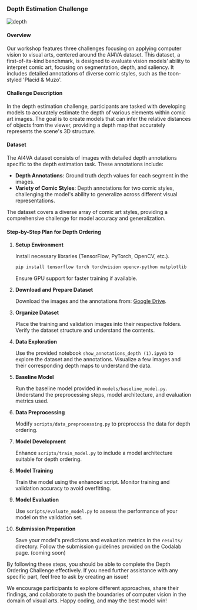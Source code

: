 ### Depth Estimation Challenge
![depth](https://github.com/IVRL/AI4VA/assets/16324609/0e431cd4-8fc2-40be-ab50-90d179db3ec3)

#### Overview

Our workshop features three challenges focusing on applying computer vision to visual arts, centered around the AI4VA dataset. This dataset, a first-of-its-kind benchmark, is designed to evaluate vision models’ ability to interpret comic art, focusing on segmentation, depth, and saliency. It includes detailed annotations of diverse comic styles, such as the toon-styled 'Placid & Muzo'.

#### Challenge Description

In the depth estimation challenge, participants are tasked with developing models to accurately estimate the depth of various elements within comic art images. The goal is to create models that can infer the relative distances of objects from the viewer, providing a depth map that accurately represents the scene's 3D structure.

#### Dataset

The AI4VA dataset consists of images with detailed depth annotations specific to the depth estimation task. These annotations include:

- **Depth Annotations**: Ground truth depth values for each segment in the images.
- **Variety of Comic Styles**: Depth annotations for two comic styles, challenging the model's ability to generalize across different visual representations.

The dataset covers a diverse array of comic art styles, providing a comprehensive challenge for model accuracy and generalization.

#### Step-by-Step Plan for Depth Ordering
1. **Setup Environment**

    Install necessary libraries (TensorFlow, PyTorch, OpenCV, etc.).
    ```bash
    pip install tensorflow torch torchvision opencv-python matplotlib
    ```
    Ensure GPU support for faster training if available.

2. **Download and Prepare Dataset**

    Download the images and the annotations from: [Google Drive](https://drive.google.com/drive/folders/1C5ER7Trz7I-oyzV7YndNZZ6UJMuNTH10?usp=sharing).

3. **Organize Dataset**

    Place the training and validation images into their respective folders. Verify the dataset structure and understand the contents.

4. **Data Exploration**

    Use the provided notebook `show_annotations_depth (1).ipynb` to explore the dataset and the annotations.
    Visualize a few images and their corresponding depth maps to understand the data.

5. **Baseline Model**

    Run the baseline model provided in `models/baseline_model.py`.
    Understand the preprocessing steps, model architecture, and evaluation metrics used.

6. **Data Preprocessing**

    Modify `scripts/data_preprocessing.py` to preprocess the data for depth ordering.

7. **Model Development**

    Enhance `scripts/train_model.py` to include a model architecture suitable for depth ordering.

8. **Model Training**

    Train the model using the enhanced script.
    Monitor training and validation accuracy to avoid overfitting.

9. **Model Evaluation**

    Use `scripts/evaluate_model.py` to assess the performance of your model on the validation set.

10. **Submission Preparation**

    Save your model's predictions and evaluation metrics in the `results/` directory.
    Follow the submission guidelines provided on the Codalab page. (coming soon)

By following these steps, you should be able to complete the Depth Ordering Challenge effectively. If you need further assistance with any specific part, feel free to ask by creating an issue!

We encourage participants to explore different approaches, share their findings, and collaborate to push the boundaries of computer vision in the domain of visual arts. Happy coding, and may the best model win!
